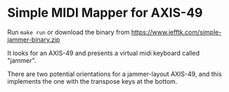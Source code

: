 # Simple MIDI Mapper for AXIS-49

Run `make run` or download the binary from https://www.jefftk.com/simple-jammer-binary.zip

It looks for an AXIS-49 and presents a virtual midi keyboard called "jammer".

There are two potential orientations for a jammer-layout AXIS-49, and this
implements the one with the transpose keys at the bottom.
